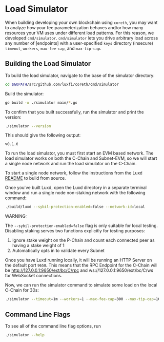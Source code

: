 # Load Simulator

When building developing your own blockchain using `coreth`, you may want to analyze how your fee parameterization behaves and/or how many resources your VM uses under different load patterns. For this reason, we developed `cmd/simulator`. `cmd/simulator` lets you drive arbitrary load across any number of [endpoints] with a user-specified `keys` directory (insecure) `timeout`, `workers`, `max-fee-cap`, and `max-tip-cap`.

## Building the Load Simulator

To build the load simulator, navigate to the base of the simulator directory:

```bash
cd $GOPATH/src/github.com/luxfi/coreth/cmd/simulator
```

Build the simulator:

```bash
go build -o ./simulator main/*.go
```

To confirm that you built successfully, run the simulator and print the version:

```bash
./simulator --version
```

This should give the following output:

```
v0.1.0
```

To run the load simulator, you must first start an EVM based network. The load simulator works on both the C-Chain and Subnet-EVM, so we will start a single node network and run the load simulator on the C-Chain.

To start a single node network, follow the instructions from the Luxd [README](https://github.com/luxfi/node#building-luxd) to build from source.

Once you've built Luxd, open the Luxd directory in a separate terminal window and run a single node non-staking network with the following command:

```bash
./build/luxd --sybil-protection-enabled=false --network-id=local
```

WARNING:

The `--sybil-protection-enabled=false` flag is only suitable for local testing. Disabling staking serves two functions explicitly for testing purposes:

1. Ignore stake weight on the P-Chain and count each connected peer as having a stake weight of 1
2. Automatically opts in to validate every Subnet

Once you have Luxd running locally, it will be running an HTTP Server on the default port `9650`. This means that the RPC Endpoint for the C-Chain will be http://127.0.0.1:9650/ext/bc/C/rpc and ws://127.0.0.1:9650/ext/bc/C/ws for WebSocket connections.

Now, we can run the simulator command to simulate some load on the local C-Chain for 30s:

```bash
./simulator --timeout=1m --workers=1 --max-fee-cap=300 --max-tip-cap=10 --txs-per-worker=50
```

## Command Line Flags

To see all of the command line flag options, run

```bash
./simulator --help
```
